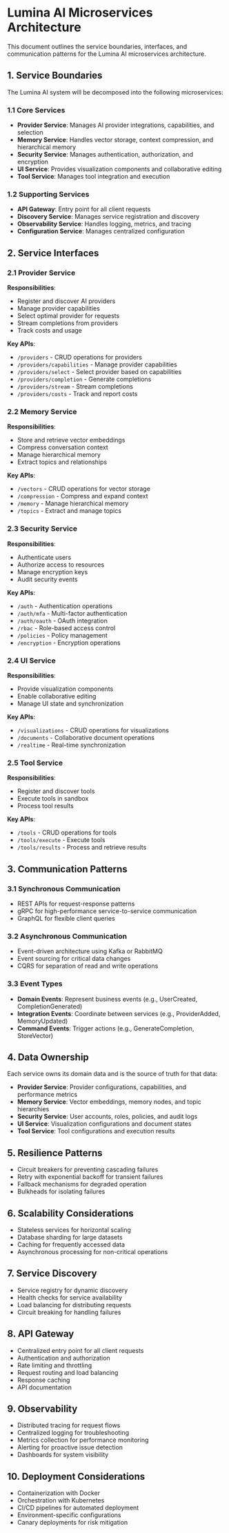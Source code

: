 # Lumina AI Microservices Architecture

This document outlines the service boundaries, interfaces, and communication patterns for the Lumina AI microservices architecture.

## 1. Service Boundaries

The Lumina AI system will be decomposed into the following microservices:

### 1.1 Core Services

- **Provider Service**: Manages AI provider integrations, capabilities, and selection
- **Memory Service**: Handles vector storage, context compression, and hierarchical memory
- **Security Service**: Manages authentication, authorization, and encryption
- **UI Service**: Provides visualization components and collaborative editing
- **Tool Service**: Manages tool integration and execution

### 1.2 Supporting Services

- **API Gateway**: Entry point for all client requests
- **Discovery Service**: Manages service registration and discovery
- **Observability Service**: Handles logging, metrics, and tracing
- **Configuration Service**: Manages centralized configuration

## 2. Service Interfaces

### 2.1 Provider Service

**Responsibilities**:
- Register and discover AI providers
- Manage provider capabilities
- Select optimal provider for requests
- Stream completions from providers
- Track costs and usage

**Key APIs**:
- `/providers` - CRUD operations for providers
- `/providers/capabilities` - Manage provider capabilities
- `/providers/select` - Select provider based on capabilities
- `/providers/completion` - Generate completions
- `/providers/stream` - Stream completions
- `/providers/costs` - Track and report costs

### 2.2 Memory Service

**Responsibilities**:
- Store and retrieve vector embeddings
- Compress conversation context
- Manage hierarchical memory
- Extract topics and relationships

**Key APIs**:
- `/vectors` - CRUD operations for vector storage
- `/compression` - Compress and expand context
- `/memory` - Manage hierarchical memory
- `/topics` - Extract and manage topics

### 2.3 Security Service

**Responsibilities**:
- Authenticate users
- Authorize access to resources
- Manage encryption keys
- Audit security events

**Key APIs**:
- `/auth` - Authentication operations
- `/auth/mfa` - Multi-factor authentication
- `/auth/oauth` - OAuth integration
- `/rbac` - Role-based access control
- `/policies` - Policy management
- `/encryption` - Encryption operations

### 2.4 UI Service

**Responsibilities**:
- Provide visualization components
- Enable collaborative editing
- Manage UI state and synchronization

**Key APIs**:
- `/visualizations` - CRUD operations for visualizations
- `/documents` - Collaborative document operations
- `/realtime` - Real-time synchronization

### 2.5 Tool Service

**Responsibilities**:
- Register and discover tools
- Execute tools in sandbox
- Process tool results

**Key APIs**:
- `/tools` - CRUD operations for tools
- `/tools/execute` - Execute tools
- `/tools/results` - Process and retrieve results

## 3. Communication Patterns

### 3.1 Synchronous Communication

- REST APIs for request-response patterns
- gRPC for high-performance service-to-service communication
- GraphQL for flexible client queries

### 3.2 Asynchronous Communication

- Event-driven architecture using Kafka or RabbitMQ
- Event sourcing for critical data changes
- CQRS for separation of read and write operations

### 3.3 Event Types

- **Domain Events**: Represent business events (e.g., UserCreated, CompletionGenerated)
- **Integration Events**: Coordinate between services (e.g., ProviderAdded, MemoryUpdated)
- **Command Events**: Trigger actions (e.g., GenerateCompletion, StoreVector)

## 4. Data Ownership

Each service owns its domain data and is the source of truth for that data:

- **Provider Service**: Provider configurations, capabilities, and performance metrics
- **Memory Service**: Vector embeddings, memory nodes, and topic hierarchies
- **Security Service**: User accounts, roles, policies, and audit logs
- **UI Service**: Visualization configurations and document states
- **Tool Service**: Tool configurations and execution results

## 5. Resilience Patterns

- Circuit breakers for preventing cascading failures
- Retry with exponential backoff for transient failures
- Fallback mechanisms for degraded operation
- Bulkheads for isolating failures

## 6. Scalability Considerations

- Stateless services for horizontal scaling
- Database sharding for large datasets
- Caching for frequently accessed data
- Asynchronous processing for non-critical operations

## 7. Service Discovery

- Service registry for dynamic discovery
- Health checks for service availability
- Load balancing for distributing requests
- Circuit breaking for handling failures

## 8. API Gateway

- Centralized entry point for all client requests
- Authentication and authorization
- Rate limiting and throttling
- Request routing and load balancing
- Response caching
- API documentation

## 9. Observability

- Distributed tracing for request flows
- Centralized logging for troubleshooting
- Metrics collection for performance monitoring
- Alerting for proactive issue detection
- Dashboards for system visibility

## 10. Deployment Considerations

- Containerization with Docker
- Orchestration with Kubernetes
- CI/CD pipelines for automated deployment
- Environment-specific configurations
- Canary deployments for risk mitigation
